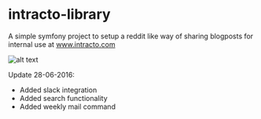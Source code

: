 intracto-library
================

A simple symfony project to setup a reddit like way of sharing blogposts for internal use at www.intracto.com

![alt text](https://github.com/pix-art/ITRLibrary/blob/298fd8f5b4061e1952d71229c81abfcb62391dd7/src/ITRLibraryBundle/Resources/public/img/example.png "Intracto Library")

Update 28-06-2016:
- Added slack integration
- Added search functionality
- Added weekly mail command